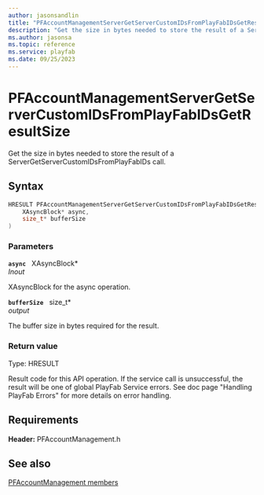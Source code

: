 ```yaml
---
author: jasonsandlin
title: "PFAccountManagementServerGetServerCustomIDsFromPlayFabIDsGetResultSize"
description: "Get the size in bytes needed to store the result of a ServerGetServerCustomIDsFromPlayFabIDs call."
ms.author: jasonsa
ms.topic: reference
ms.service: playfab
ms.date: 09/25/2023
---
```


# PFAccountManagementServerGetServerCustomIDsFromPlayFabIDsGetResultSize  

Get the size in bytes needed to store the result of a ServerGetServerCustomIDsFromPlayFabIDs call.  

## Syntax  
  
```cpp
HRESULT PFAccountManagementServerGetServerCustomIDsFromPlayFabIDsGetResultSize(  
    XAsyncBlock* async,  
    size_t* bufferSize  
)  
```  
  
### Parameters  
  
**`async`** &nbsp; XAsyncBlock*  
*_Inout_*  
  
XAsyncBlock for the async operation.  
  
**`bufferSize`** &nbsp; size_t*  
*output*  
  
The buffer size in bytes required for the result.  
  
  
### Return value
Type: HRESULT
  
Result code for this API operation. If the service call is unsuccessful, the result will be one of global PlayFab Service errors. See doc page "Handling PlayFab Errors" for more details on error handling.
  
  
## Requirements  
  
**Header:** PFAccountManagement.h
  
## See also  
[PFAccountManagement members](../pfaccountmanagement_members.md)  

  
  
